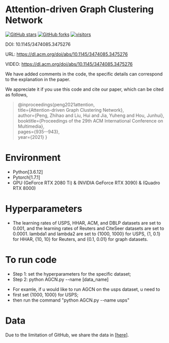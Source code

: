 # Attention-driven Graph Clustering Network

[stars-img]: https://img.shields.io/github/stars/ZhihaoPENG-CityU/MM21---AGCN?color=yellow
[stars-url]: https://github.com/ZhihaoPENG-CityU/MM21---AGCN/stargazers
[fork-img]: https://img.shields.io/github/forks/ZhihaoPENG-CityU/MM21---AGCN?color=lightblue&label=fork
[fork-url]: https://github.com/ZhihaoPENG-CityU/MM21---AGCN/network/members
[visitors-img]: https://github.com/ZhihaoPENG-CityU/MM21---AGCN/watchers
[adgc-url]: https://github.com/ZhihaoPENG-CityU/MM21---AGCN/watchers

[![GitHub stars][stars-img]][stars-url]
[![GitHub forks][fork-img]][fork-url]
[![visitors][visitors-img]][adgc-url]

DOI: 10.1145/3474085.3475276

URL: https://dl.acm.org/doi/abs/10.1145/3474085.3475276

VIDEO: https://dl.acm.org/doi/abs/10.1145/3474085.3475276 

We have added comments in the code, the specific details can correspond to the explanation in the paper.

We appreciate it if you use this code and cite our paper, which can be cited as follows,
> @inproceedings{peng2021attention, <br>
>   title={Attention-driven Graph Clustering Network}, <br>
>   author={Peng, Zhihao and Liu, Hui and Jia, Yuheng and Hou, Junhui},  <br>
>   booktitle={Proceedings of the 29th ACM International Conference on Multimedia},  <br>
>   pages={935--943}, <br>
>   year={2021}
> } <br>

# Environment
+ Python[3.6.12]
+ Pytorch[1.7.1]
+ GPU (GeForce RTX 2080 Ti) & (NVIDIA GeForce RTX 3090) & (Quadro RTX 8000)

# Hyperparameters
+ The learning rates of USPS, HHAR, ACM, and DBLP datasets are set to 0.001, and the learning rates of Reuters and CiteSeer datasets are set to 0.0001. lambda1 and lambda2 are set to {1000, 1000} for USPS, {1, 0.1} for HHAR, {10, 10} for Reuters, and {0.1, 0.01} for graph datasets.

# To run code
+ Step 1: set the hyperparameters for the specific dataset;
+ Step 2: python AGCN.py --name [data_name]
* For examle, if u would like to run AGCN on the usps dataset, u need to
* first set {1000, 1000} for USPS;
* then run the command "python AGCN.py --name usps"

# Data
Due to the limitation of GitHub, we share the data in [<a href="https://drive.google.com/drive/folders/1D_kH2loUTH6fHfdwnVElUHVw1kHfflVV?usp=sharing">here</a>].
